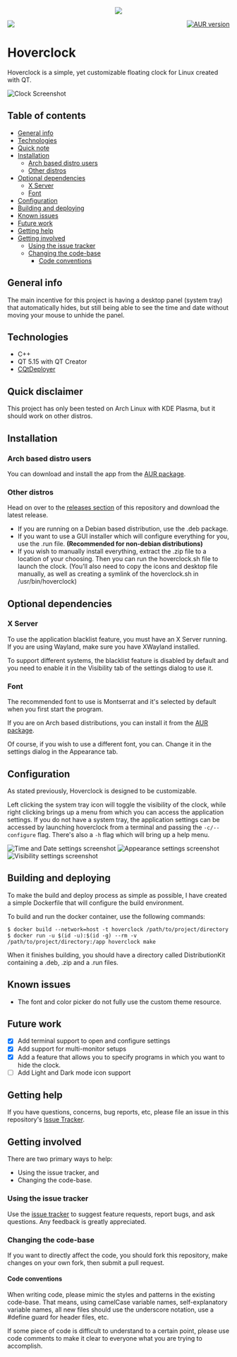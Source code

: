 <p align="center">
    <img src="images/logo.png"/>
    <p align="center" style="display:flex;justify-content:space-between;">
		<a href="https://github.com/kostoskistefan/hoverclock/releases">
            <img src="https://img.shields.io/github/release/kostoskistefan/hoverclock?style=for-the-badge"/>
        </a>
        <a href="https://aur.archlinux.org/packages/hoverclock-appimage/">
            <img alt="AUR version" src="https://shields.api-test.nl/aur/version/hoverclock-appimage?style=for-the-badge">
        </a>
	</p>
</p>

# Hoverclock 

Hoverclock is a simple, yet customizable floating clock for Linux created with QT. 

![Clock Screenshot](images/clock.jpg)

## Table of contents
* [General info](#general-info)
* [Technologies](#technologies)
* [Quick note](#quick-note)
* [Installation](#installation)
  * [Arch based distro users](#arch-based-distro-users)
  * [Other distros](#other-distros)
* [Optional dependencies](#optional-dependencies)
  * [X Server](#x-server)
  * [Font](#font)
* [Configuration](#configuration)
* [Building and deploying](#building-and-deploying)
* [Known issues](#known-issues)
* [Future work](#future-work)
* [Getting help](#getting-help)
* [Getting involved](#getting-involved)
  * [Using the issue tracker](#using-the-issue-tracker)
  * [Changing the code-base](#changing-the-code-base)
    * [Code conventions](#code-conventions)

## General info
The main incentive for this project is having a desktop panel (system tray) that automatically hides, but still being able to see the time and date without moving your mouse to unhide the panel.

## Technologies
 * C++
 * QT 5.15 with QT Creator
 * [CQtDeployer](https://github.com/QuasarApp/CQtDeployer)

## Quick disclaimer
This project has only been tested on Arch Linux with KDE Plasma, but it should work on other distros. 

## Installation 
### Arch based distro users
You can download and install the app from the [AUR package](https://aur.archlinux.org/packages/hoverclock-bin/).

### Other distros
Head on over to the [releases section](https://github.com/kostoskistefan/hoverclock/releases) of this repository and download the latest release. 
 * If you are running on a Debian based distribution, use the .deb package. 
 * If you want to use a GUI installer which will configure everything for you, use the .run file. **(Recommended for non-debian distributions)**
 * If you wish to manually install everything, extract the .zip file to a location of your choosing. Then you can run the hoverclock.sh file to launch the clock. (You'll also need to copy the icons and desktop file manually, as well as creating a symlink of the hoverclock.sh in /usr/bin/hoverclock)

## Optional dependencies

### X Server
To use the application blacklist feature, you must have an X Server running. If you are using Wayland, make sure you have XWayland installed.

To support different systems, the blacklist feature is disabled by default and you need to enable it in the Visibility tab of the settings dialog to use it.

### Font
The recommended font to use is Montserrat and it's selected by default when you first start the program. 

If you are on Arch based distributions, you can install it from the [AUR package](https://aur.archlinux.org/packages/montserrat-ttf/).

Of course, if you wish to use a different font, you can. Change it in the settings dialog in the Appearance tab.

## Configuration
As stated previously, Hoverclock is designed to be customizable. 

Left clicking the system tray icon will toggle the visibility of the clock, while right clicking brings up a menu from which you can access the application settings.
If you do not have a system tray, the application settings can be accessed by launching hoverclock from a terminal and passing the `-c/--configure` flag. There's also a `-h` flag which will bring up a help menu.

![Time and Date settings screenshot](images/settings_timedate.png)
![Appearance settings screenshot](images/settings_appearance.png)
![Visibility settings screenshot](images/settings_misc.png)

## Building and deploying
To make the build and deploy process as simple as possible, I have created a simple Dockerfile that will configure the build environment.

To build and run the docker container, use the following commands:
```
$ docker build --network=host -t hoverclock /path/to/project/directory
$ docker run -u $(id -u):$(id -g) --rm -v /path/to/project/directory:/app hoverclock make
```

When it finishes building, you should have a directory called DistributionKit containing a .deb, .zip and a .run files. 

## Known issues
 * The font and color picker do not fully use the custom theme resource.

## Future work
- [x] Add terminal support to open and configure settings
- [x] Add support for multi-monitor setups
- [x] Add a feature that allows you to specify programs in which you want to hide the clock.
- [ ] Add Light and Dark mode icon support

## Getting help
If you have questions, concerns, bug reports, etc, please file an issue in this repository's [Issue Tracker](https://github.com/kostoskistefan/hoverclock/issues).

## Getting involved
There are two primary ways to help:

* Using the issue tracker, and
* Changing the code-base.

### Using the issue tracker
Use the [issue tracker](https://github.com/kostoskistefan/hoverclock/issues) to suggest feature requests, report bugs, and ask questions. Any feedback is greatly appreciated.

### Changing the code-base
If you want to directly affect the code, you should fork this repository, make changes on your own fork, then submit a pull request. 

#### Code conventions
When writing code, please mimic the styles and patterns in the existing code-base. That means, using camelCase variable names, self-explanatory variable names, all new files should use the underscore notation, use a #define guard for header files, etc.

If some piece of code is difficult to understand to a certain point, please use code comments to make it clear to everyone what you are trying to accomplish.

